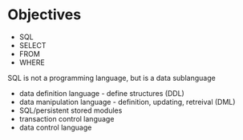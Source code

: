 # Objectives
* SQL
* SELECT
* FROM
* WHERE

SQL is not a programming language, but is a data sublanguage
* data definition language - define structures (DDL)
* data manipulation language - definition, updating, retreival (DML)
* SQL/persistent stored modules
* transaction control language
* data control language

